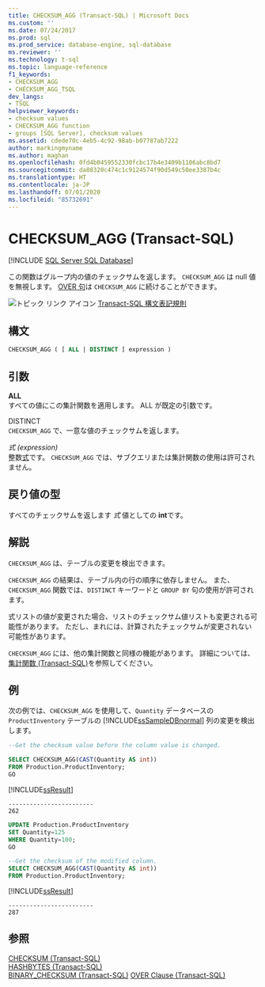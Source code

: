 ```yaml
---
title: CHECKSUM_AGG (Transact-SQL) | Microsoft Docs
ms.custom: ''
ms.date: 07/24/2017
ms.prod: sql
ms.prod_service: database-engine, sql-database
ms.reviewer: ''
ms.technology: t-sql
ms.topic: language-reference
f1_keywords:
- CHECKSUM_AGG
- CHECKSUM_AGG_TSQL
dev_langs:
- TSQL
helpviewer_keywords:
- checksum values
- CHECKSUM_AGG function
- groups [SQL Server], checksum values
ms.assetid: cdede70c-4eb5-4c92-98ab-b07787ab7222
author: markingmyname
ms.author: maghan
ms.openlocfilehash: 0fd4b0459552330fcbc17b4e3409b1106abc8bd7
ms.sourcegitcommit: da88320c474c1c9124574f90d549c50ee3387b4c
ms.translationtype: HT
ms.contentlocale: ja-JP
ms.lasthandoff: 07/01/2020
ms.locfileid: "85732691"
---
```

# <a name="checksum_agg-transact-sql"></a>CHECKSUM_AGG (Transact-SQL)
[!INCLUDE [SQL Server SQL Database](../../includes/applies-to-version/sql-asdb.md)]

この関数はグループ内の値のチェックサムを返します。 `CHECKSUM_AGG` は null 値を無視します。 [OVER 句](../../t-sql/queries/select-over-clause-transact-sql.md)は `CHECKSUM_AGG` に続けることができます。
  
![トピック リンク アイコン](../../database-engine/configure-windows/media/topic-link.gif "トピック リンク アイコン") [Transact-SQL 構文表記規則](../../t-sql/language-elements/transact-sql-syntax-conventions-transact-sql.md)
  
## <a name="syntax"></a>構文  
  
```sql
CHECKSUM_AGG ( [ ALL | DISTINCT ] expression )  
```  
  
## <a name="arguments"></a>引数  
**ALL**  
すべての値にこの集計関数を適用します。 ALL が既定の引数です。
  
DISTINCT  
`CHECKSUM_AGG` で、一意な値のチェックサムを返します。
  
*式 (expression)*  
整数[式](../../t-sql/language-elements/expressions-transact-sql.md)です。 `CHECKSUM_AGG` では、サブクエリまたは集計関数の使用は許可されません。
  
## <a name="return-types"></a>戻り値の型
すべてのチェックサムを返します *式* 値としての **int**です。
  
## <a name="remarks"></a>解説  
`CHECKSUM_AGG` は、テーブルの変更を検出できます。
  
`CHECKSUM_AGG` の結果は、テーブル内の行の順序に依存しません。 また、`CHECKSUM_AGG` 関数では、`DISTINCT` キーワードと `GROUP BY` 句の使用が許可されます。
  
式リストの値が変更された場合、リストのチェックサム値リストも変更される可能性があります。 ただし、まれには、計算されたチェックサムが変更されない可能性があります。
  
`CHECKSUM_AGG` には、他の集計関数と同様の機能があります。 詳細については、[集計関数 &#40;Transact-SQL&#41;](../../t-sql/functions/aggregate-functions-transact-sql.md)を参照してください。
  
## <a name="examples"></a>例  
次の例では、`CHECKSUM_AGG` を使用して、`Quantity` データベースの `ProductInventory` テーブルの [!INCLUDE[ssSampleDBnormal](../../includes/sssampledbnormal-md.md)] 列の変更を検出します。
  
```sql
--Get the checksum value before the column value is changed.  

SELECT CHECKSUM_AGG(CAST(Quantity AS int))  
FROM Production.ProductInventory;  
GO  
```  
  
[!INCLUDE[ssResult](../../includes/ssresult-md.md)]
  
```
------------------------  
262  
```  
  
```sql
UPDATE Production.ProductInventory   
SET Quantity=125  
WHERE Quantity=100;  
GO  

--Get the checksum of the modified column.  
SELECT CHECKSUM_AGG(CAST(Quantity AS int))  
FROM Production.ProductInventory;  
```  
  
[!INCLUDE[ssResult](../../includes/ssresult-md.md)]
  
```
------------------------  
287  
```  
  
## <a name="see-also"></a>参照
[CHECKSUM &#40;Transact-SQL&#41;](../../t-sql/functions/checksum-transact-sql.md)  
[HASHBYTES &#40;Transact-SQL&#41;](../../t-sql/functions/hashbytes-transact-sql.md)  
[BINARY_CHECKSUM &#40;Transact-SQL&#41;](../../t-sql/functions/binary-checksum-transact-sql.md)
[OVER Clause &#40;Transact-SQL&#41;](../../t-sql/queries/select-over-clause-transact-sql.md)
  
